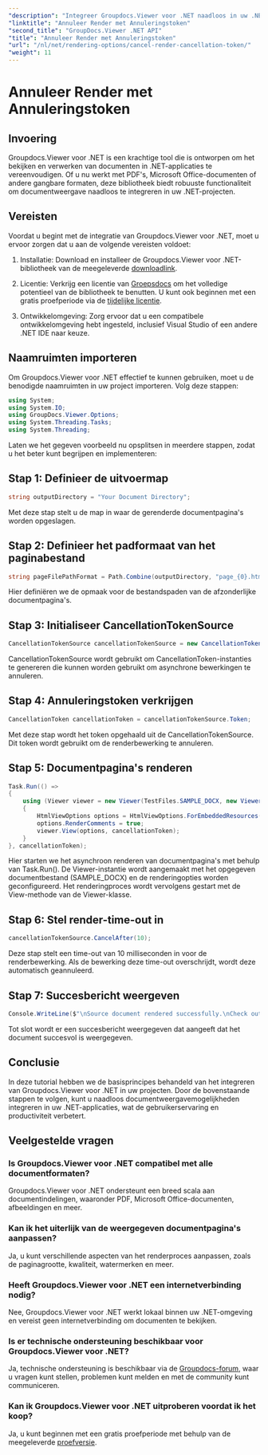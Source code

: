 ```yaml
---
"description": "Integreer Groupdocs.Viewer voor .NET naadloos in uw .NET-projecten voor efficiënte documentweergave."
"linktitle": "Annuleer Render met Annuleringstoken"
"second_title": "GroupDocs.Viewer .NET API"
"title": "Annuleer Render met Annuleringstoken"
"url": "/nl/net/rendering-options/cancel-render-cancellation-token/"
"weight": 11
---
```


# Annuleer Render met Annuleringstoken

## Invoering
Groupdocs.Viewer voor .NET is een krachtige tool die is ontworpen om het bekijken en verwerken van documenten in .NET-applicaties te vereenvoudigen. Of u nu werkt met PDF's, Microsoft Office-documenten of andere gangbare formaten, deze bibliotheek biedt robuuste functionaliteit om documentweergave naadloos te integreren in uw .NET-projecten.
## Vereisten
Voordat u begint met de integratie van Groupdocs.Viewer voor .NET, moet u ervoor zorgen dat u aan de volgende vereisten voldoet:
1. Installatie: Download en installeer de Groupdocs.Viewer voor .NET-bibliotheek van de meegeleverde [downloadlink](https://releases.groupdocs.com/viewer/net/).
   
2. Licentie: Verkrijg een licentie van [Groepsdocs](https://purchase.groupdocs.com/buy) om het volledige potentieel van de bibliotheek te benutten. U kunt ook beginnen met een gratis proefperiode via de [tijdelijke licentie](https://purchase.groupdocs.com/temporary-license/).
   
3. Ontwikkelomgeving: Zorg ervoor dat u een compatibele ontwikkelomgeving hebt ingesteld, inclusief Visual Studio of een andere .NET IDE naar keuze.

## Naamruimten importeren
Om Groupdocs.Viewer voor .NET effectief te kunnen gebruiken, moet u de benodigde naamruimten in uw project importeren. Volg deze stappen:

```csharp
using System;
using System.IO;
using GroupDocs.Viewer.Options;
using System.Threading.Tasks;
using System.Threading;
```

Laten we het gegeven voorbeeld nu opsplitsen in meerdere stappen, zodat u het beter kunt begrijpen en implementeren:
## Stap 1: Definieer de uitvoermap
```csharp
string outputDirectory = "Your Document Directory";
```
Met deze stap stelt u de map in waar de gerenderde documentpagina's worden opgeslagen.
## Stap 2: Definieer het padformaat van het paginabestand
```csharp
string pageFilePathFormat = Path.Combine(outputDirectory, "page_{0}.html");
```
Hier definiëren we de opmaak voor de bestandspaden van de afzonderlijke documentpagina's.
## Stap 3: Initialiseer CancellationTokenSource
```csharp
CancellationTokenSource cancellationTokenSource = new CancellationTokenSource();
```
CancellationTokenSource wordt gebruikt om CancellationToken-instanties te genereren die kunnen worden gebruikt om asynchrone bewerkingen te annuleren.
## Stap 4: Annuleringstoken verkrijgen
```csharp
CancellationToken cancellationToken = cancellationTokenSource.Token;
```
Met deze stap wordt het token opgehaald uit de CancellationTokenSource. Dit token wordt gebruikt om de renderbewerking te annuleren.
## Stap 5: Documentpagina's renderen
```csharp
Task.Run(() =>
{
    using (Viewer viewer = new Viewer(TestFiles.SAMPLE_DOCX, new ViewerSettings(new GroupDocs.Viewer.Logging.ConsoleLogger())))
    {
        HtmlViewOptions options = HtmlViewOptions.ForEmbeddedResources(pageFilePathFormat);
        options.RenderComments = true;
        viewer.View(options, cancellationToken);
    }
}, cancellationToken);
```
Hier starten we het asynchroon renderen van documentpagina's met behulp van Task.Run(). De Viewer-instantie wordt aangemaakt met het opgegeven documentbestand (SAMPLE_DOCX) en de renderingopties worden geconfigureerd. Het renderingproces wordt vervolgens gestart met de View-methode van de Viewer-klasse.
## Stap 6: Stel render-time-out in
```csharp
cancellationTokenSource.CancelAfter(10);
```
Deze stap stelt een time-out van 10 milliseconden in voor de renderbewerking. Als de bewerking deze time-out overschrijdt, wordt deze automatisch geannuleerd.
## Stap 7: Succesbericht weergeven
```csharp
Console.WriteLine($"\nSource document rendered successfully.\nCheck output in {outputDirectory}.");
```
Tot slot wordt er een succesbericht weergegeven dat aangeeft dat het document succesvol is weergegeven.

## Conclusie
In deze tutorial hebben we de basisprincipes behandeld van het integreren van Groupdocs.Viewer voor .NET in uw projecten. Door de bovenstaande stappen te volgen, kunt u naadloos documentweergavemogelijkheden integreren in uw .NET-applicaties, wat de gebruikerservaring en productiviteit verbetert.
## Veelgestelde vragen
### Is Groupdocs.Viewer voor .NET compatibel met alle documentformaten?
Groupdocs.Viewer voor .NET ondersteunt een breed scala aan documentindelingen, waaronder PDF, Microsoft Office-documenten, afbeeldingen en meer.
### Kan ik het uiterlijk van de weergegeven documentpagina's aanpassen?
Ja, u kunt verschillende aspecten van het renderproces aanpassen, zoals de paginagrootte, kwaliteit, watermerken en meer.
### Heeft Groupdocs.Viewer voor .NET een internetverbinding nodig?
Nee, Groupdocs.Viewer voor .NET werkt lokaal binnen uw .NET-omgeving en vereist geen internetverbinding om documenten te bekijken.
### Is er technische ondersteuning beschikbaar voor Groupdocs.Viewer voor .NET?
Ja, technische ondersteuning is beschikbaar via de [Groupdocs-forum](https://forum.groupdocs.com/c/viewer/9), waar u vragen kunt stellen, problemen kunt melden en met de community kunt communiceren.
### Kan ik Groupdocs.Viewer voor .NET uitproberen voordat ik het koop?
Ja, u kunt beginnen met een gratis proefperiode met behulp van de meegeleverde [proefversie](https://releases.groupdocs.com/).